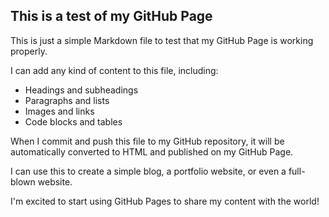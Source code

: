 ## This is a test of my GitHub Page

This is just a simple Markdown file to test that my GitHub Page is working properly.

I can add any kind of content to this file, including:

* Headings and subheadings
* Paragraphs and lists
* Images and links
* Code blocks and tables

When I commit and push this file to my GitHub repository, it will be automatically converted to HTML and published on my GitHub Page.

I can use this to create a simple blog, a portfolio website, or even a full-blown website.

I'm excited to start using GitHub Pages to share my content with the world!
